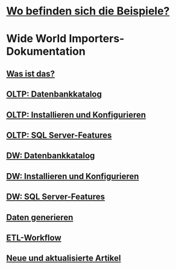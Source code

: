 # [Wo befinden sich die Beispiele?](sql-samples-where-are.md)
# Wide World Importers-Dokumentation
## [Was ist das?](wide-world-importers-what-is.md)
## [OLTP: Datenbankkatalog](wide-world-importers-oltp-database-catalog.md)
## [OLTP: Installieren und Konfigurieren](wide-world-importers-oltp-install-configure.md)
## [OLTP: SQL Server-Features](wide-world-importers-oltp-use-of-sql-server-features.md)

## [DW: Datenbankkatalog](wide-world-importers-dw-database-catalog.md)
## [DW: Installieren und Konfigurieren](wide-world-importers-dw-install-configure.md)
## [DW: SQL Server-Features](wide-world-importers-dw-use-of-sql-server-features.md)
## [Daten generieren](wide-world-importers-generate-data.md)
## [ETL-Workflow](wide-world-importers-perform-etl.md)

## [Neue und aktualisierte Artikel](new-updated-samples.md) 
